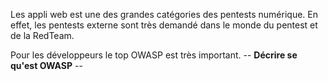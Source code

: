 Les appli web est une des grandes catégories des pentests numérique. En effet, les pentests externe sont très demandé dans le monde du pentest et de la RedTeam. 

Pour les développeurs le top OWASP est très important. -- **Décrire se qu'est OWASP** --
